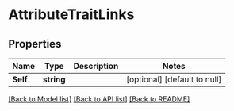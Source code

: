 # AttributeTraitLinks

## Properties
Name | Type | Description | Notes
------------ | ------------- | ------------- | -------------
**Self** | **string** |  | [optional] [default to null]

[[Back to Model list]](../README.md#documentation-for-models) [[Back to API list]](../README.md#documentation-for-api-endpoints) [[Back to README]](../README.md)


